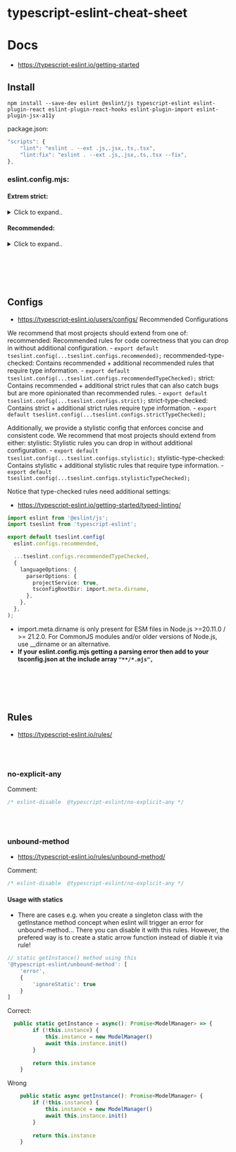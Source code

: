 # typescript-eslint-cheat-sheet




# Docs
- https://typescript-eslint.io/getting-started

## Install
```shell
npm install --save-dev eslint @eslint/js typescript-eslint eslint-plugin-react eslint-plugin-react-hooks eslint-plugin-import eslint-plugin-jsx-a11y
```

package.json:
```javascript
"scripts": {
    "lint": "eslint . --ext .js,.jsx,.ts,.tsx",
    "lint:fix": "eslint . --ext .js,.jsx,.ts,.tsx --fix",
},
```


### eslint.config.mjs:



#### Extrem strict:

<details><summary>Click to expand..</summary>

```typescript
import eslint from '@eslint/js'
import tseslint from 'typescript-eslint'
import reactPlugin from 'eslint-plugin-react'
import reactHooksPlugin from 'eslint-plugin-react-hooks'
import importPlugin from 'eslint-plugin-import'
import a11yPlugin from 'eslint-plugin-jsx-a11y'

export default tseslint.config(
    // ===== ESLINT BASE RULES =====
    eslint.configs.recommended,
    
    // ===== TYPESCRIPT-ESLINT CONFIGURATIONS =====
    // Include ALL strict TypeScript rules (includes recommended)
    tseslint.configs.strictTypeChecked,
    tseslint.configs.stylisticTypeChecked,
    
    // ===== ESLINT CORE RULES CUSTOMIZATION =====
    {
        rules: {
            'arrow-parens': ['error', 'as-needed'],
            'no-var': 'error',
            'no-eval': 'error',
            'indent': ['error', 4],
            'quotes': ['error', 'single'],
            'no-console': ["error", { allow: ["warn", "error", "info", "trace", ] }], // Stricter than original
            'space-before-function-paren': ['error', 'never'],
            'padded-blocks': ['error', 'never'],
            'prefer-arrow-callback': ['error', { // Stricter than original
                allowNamedFunctions: true
            }],
            'func-names': ['error', 'never'],
            'no-use-before-define': 'off', // Let typescript-eslint handle this
            'max-len': ['error', 120],
            'object-curly-spacing': ['error', 'always'], // Stricter than original
            'comma-dangle': ['error', 'never'],
            'semi': ['error', 'never'],
            'new-cap': ['error', { // Stricter than original
                newIsCap: true,
                capIsNew: false
            }],
            'one-var': ['error', 'never'], // Stricter than original
            'guard-for-in': 'error', // Stricter than original
            'no-duplicate-imports': 'error',
            'no-return-await': 'error',
            'no-template-curly-in-string': 'error',
            'require-atomic-updates': 'error',
            'accessor-pairs': 'error',
            'array-callback-return': 'error',
            'block-scoped-var': 'error',
            'camelcase': ['error', { properties: 'never' }],
            'complexity': ['error', 20],
            'consistent-return': 'error',
            'curly': ['error', 'all'],
            'default-case': 'error',
            'eqeqeq': ['error', 'always']
        }
    },
    
    // ===== IMPORT PLUGIN =====
    {
        plugins: {
            import: importPlugin
        },
        rules: {
            'import/first': 'error',
            'import/no-duplicates': 'error',
            'import/order': ['error', {
                'groups': [
                    'builtin',
                    'external',
                    'internal',
                    'parent',
                    'sibling',
                    'index'
                ],
                'alphabetize': {
                    'order': 'asc',
                    'caseInsensitive': true
                }
            }],
            'import/no-unresolved': 'error',
            'import/no-cycle': 'error',
            'import/no-unused-modules': 'error'
        }
    },
    
    // ===== REACT RULES =====
    {
        plugins: {
            react: reactPlugin,
            'react-hooks': reactHooksPlugin,
            'jsx-a11y': a11yPlugin
        },
        languageOptions: {
            parserOptions: {
                ecmaFeatures: {
                    jsx: true
                }
            }
        },
        settings: {
            react: {
                version: 'detect'
            }
        },
        rules: {
            // React rules
            'react/react-in-jsx-scope': 'off',
            'react/prop-types': 'off',
            'react-hooks/rules-of-hooks': 'error',
            'react-hooks/exhaustive-deps': 'error', // Stricter than original
            'react/no-access-state-in-setstate': 'error',
            'react/no-array-index-key': 'error',
            'react/no-danger': 'error',
            'react/no-did-mount-set-state': 'error',
            'react/no-did-update-set-state': 'error',
            'react/no-direct-mutation-state': 'error',
            'react/no-redundant-should-component-update': 'error',
            'react/no-typos': 'error',
            'react/no-this-in-sfc': 'error',
            'react/no-unescaped-entities': 'error',
            'react/no-unknown-property': 'error',
            'react/no-unused-state': 'error',
            'react/no-will-update-set-state': 'error',
            'react/prefer-es6-class': ['error', 'always'],
            'react/prefer-stateless-function': 'error',
            'react/self-closing-comp': 'error',
            'react/sort-comp': 'error',
            'react/jsx-no-bind': ['error', {
                'allowArrowFunctions': true
            }],
            'react/jsx-no-useless-fragment': 'error',
            'react/jsx-pascal-case': 'error',
            
            // A11y rules
            'jsx-a11y/alt-text': 'error',
            'jsx-a11y/anchor-has-content': 'error',
            'jsx-a11y/anchor-is-valid': 'error',
            'jsx-a11y/aria-props': 'error',
            'jsx-a11y/aria-role': 'error',
            'jsx-a11y/heading-has-content': 'error',
            'jsx-a11y/no-autofocus': 'error',
            'jsx-a11y/no-redundant-roles': 'error'
        }
    },
    
    // ===== TYPESCRIPT PARSER CONFIG =====
    {
        languageOptions: {
            parser: tseslint.parser,
            parserOptions: {
                /*
                - https://typescript-eslint.io/blog/announcing-typescript-eslint-v8/#project-service
                The project service will automatically find the closest tsconfig.json for each file (like project: true)
                */
                projectService: true,

                /* 
                - https://typescript-eslint.io/packages/parser/#tsconfigrootdir
                The root directory for the tsconfig.json file (https://typescript-eslint.io/packages/parser/#tsconfigrootdir) */
                tsconfigRootDir: import.meta.dirname,
            }
        }
    },
    
    // ===== ADDITIONAL TYPESCRIPT RULES =====
    {
        rules: {
            // Additional typescript-eslint rules not included in strict
            '@typescript-eslint/explicit-function-return-type': 'error',
            '@typescript-eslint/explicit-member-accessibility': 'error',
            '@typescript-eslint/member-ordering': 'error',
            '@typescript-eslint/naming-convention': [
                'error',
                {
                    'selector': 'default',
                    'format': ['camelCase']
                },
                {
                    'selector': 'variable',
                    'format': ['camelCase', 'UPPER_CASE']
                },
                {
                    'selector': 'parameter',
                    'format': ['camelCase'],
                    'leadingUnderscore': 'allow'
                },
                {
                    'selector': 'memberLike',
                    'modifiers': ['private'],
                    'format': ['camelCase'],
                    'leadingUnderscore': 'require'
                },
                {
                    'selector': 'typeLike',
                    'format': ['PascalCase']
                },
                {
                    'selector': 'interface',
                    'format': ['PascalCase'],
                    'prefix': ['I']
                },
                {
                    'selector': 'enum',
                    'format': ['PascalCase'],
                    'prefix': ['E']
                }
            ],
            '@typescript-eslint/no-explicit-any': 'error',
            '@typescript-eslint/no-non-null-assertion': 'error',
            '@typescript-eslint/no-unnecessary-condition': 'error',
            '@typescript-eslint/prefer-optional-chain': 'error',
            '@typescript-eslint/prefer-nullish-coalescing': 'error',
            '@typescript-eslint/prefer-readonly': 'error',
            '@typescript-eslint/prefer-readonly-parameter-types': 'error',
            '@typescript-eslint/require-array-sort-compare': 'error',
            '@typescript-eslint/strict-boolean-expressions': 'error',
            '@typescript-eslint/switch-exhaustiveness-check': 'error',
            '@typescript-eslint/restrict-template-expressions': 'error',
            '@typescript-eslint/unbound-method': 'error',
            '@typescript-eslint/no-floating-promises': 'error',
            '@typescript-eslint/promise-function-async': 'error',
            '@typescript-eslint/prefer-enum-initializers': 'error',
            '@typescript-eslint/prefer-literal-enum-member': 'error'
        }
    }
)
```

</details>














#### Recommended:


<details><summary>Click to expand..</summary>

# v2:

<details><summary>Click to expand..</summary>

```typescript
import eslint from '@eslint/js'
import tseslint from 'typescript-eslint'
import reactPlugin from 'eslint-plugin-react'
import reactHooksPlugin from 'eslint-plugin-react-hooks'

export default tseslint.config(
    // ===== ESLINT RULES =====
    {
        ...eslint.configs.recommended,
        rules: {
            ...eslint.configs.recommended.rules,

            // Hier fügst du deine neue Regel hinzu
            'arrow-parens': ['error', 'as-needed'],
            'no-var': 1,
            'no-eval': 'error',
            indent: ['error', 4],
            quotes: ['error', 'single'],
            'no-console': 'off',
            'space-before-function-paren': ['error', 'never'],
            'padded-blocks': ['error', 'never'],

            'prefer-arrow-callback': [0, {
                allowNamedFunctions: true
            }],

            'func-names': ['error', 'never'],

            'no-use-before-define': ['error', {
                functions: true,
                classes: true
            }],

            'max-len': ['error', 120],
            'object-curly-spacing': 0,
            'comma-dangle': ['error', 'never'],
            semi: [2, 'never'],
            'new-cap': 0,
            'one-var': 0,
            'guard-for-in': 0,
        }
    },

    // ===== REACT RULES =====
    {
        plugins: {
            react: reactPlugin,
            'react-hooks': reactHooksPlugin
        },
        languageOptions: {
            parserOptions: {
                ecmaFeatures: {
                    jsx: true
                }
            }
        },
        settings: {
            react: {
                version: 'detect'
            }
        },
        rules: {
            // React rules
            'react/react-in-jsx-scope': 'off',
            'react/prop-types': 'off',
            'react-hooks/rules-of-hooks': 'error',
            'react-hooks/exhaustive-deps': 'warn'
        }
    },

    // ===== TSESLINT RULES =====
    // Use the type-checked configurations
    ...tseslint.configs.recommendedTypeChecked,
    ...tseslint.configs.stylisticTypeChecked,
    
    // Add TypeScript parser configuration
    // ===== TYPESCRIPT PARSER CONFIG =====
    {
        languageOptions: {
            parser: tseslint.parser,
            parserOptions: {
                /*
                - https://typescript-eslint.io/blog/announcing-typescript-eslint-v8/#project-service
                The project service will automatically find the closest tsconfig.json for each file (like project: true)
                */
                projectService: true,

                /* 
                - https://typescript-eslint.io/packages/parser/#tsconfigrootdir
                The root directory for the tsconfig.json file (https://typescript-eslint.io/packages/parser/#tsconfigrootdir) */
                tsconfigRootDir: import.meta.dirname,
            }
        }
    },

    // Custom TypeScript rule overrides
    {
        rules: {
            // Disable for private constructor where we use it for singleton pattern
            '@typescript-eslint/no-empty-function': 'off',

            // Disable for accessing private properties e.g. ModelManager['instance']
            '@typescript-eslint/dot-notation': 'off',

            // Allowing records and index types
            '@typescript-eslint/consistent-indexed-object-style': 'off'
        }
    }
)
```
  
</details>


<br><br>

# old v1:

<details><summary>Click to expand..</summary>

```typescript

import eslint from '@eslint/js'
import tseslint from 'typescript-eslint'

export default tseslint.config(
    // ===== ESLINT RULES =====
    {
        ...eslint.configs.recommended,
        rules: {
            ...eslint.configs.recommended.rules,

            // Hier fügst du deine neue Regel hinzu
            'arrow-parens': ['error', 'as-needed'],
            'no-var': 1,
            'no-eval': 'error',
            indent: ['error', 4],
            quotes: ['error', 'single'],
            'no-console': 'off',
            'space-before-function-paren': ['error', 'never'],
            'padded-blocks': ['error', 'never'],

            'prefer-arrow-callback': [0, {
                allowNamedFunctions: true
            }],

            'func-names': ['error', 'never'],

            'no-use-before-define': ['error', {
                functions: true,
                classes: true
            }],

            'max-len': ['error', 120],
            'object-curly-spacing': 0,
            'comma-dangle': ['error', 'never'],
            semi: [2, 'never'],
            'new-cap': 0,
            'one-var': 0,
            'guard-for-in': 0,
        }
    },

    // ===== TSESLINT RULES =====
    ...tseslint.configs.stylisticTypeChecked,
    ...tseslint.configs.recommendedTypeChecked,
    {
        languageOptions: {
            parserOptions: {
                projectService: true,
                tsconfigRootDir: import.meta.dirname,
            }
        }
    },
    // ...tseslint.configs.recommended,
    // ...tseslint.configs.strictTypeChecked,
    //...tseslint.configs.stylisticTypeChecked

    {
        rules: {
              // Disable for private constructor where we use it for singleton pattern
            '@typescript-eslint/no-empty-function': 'off',

            // Disable for accessing private properties e.g. ModelManager['instance']
            '@typescript-eslint/dot-notation': 'off',

            // Allowing records and index types
            '@typescript-eslint/consistent-indexed-object-style': 'off'
        }
    }
)
```

</details>


</details>
















<br><br>
<br><br>









## Configs
- https://typescript-eslint.io/users/configs/
Recommended Configurations

We recommend that most projects should extend from one of:
    recommended: Recommended rules for code correctness that you can drop in without additional configuration.
    - `export default tseslint.config(...tseslint.configs.recommended);`
    recommended-type-checked: Contains recommended + additional recommended rules that require type information.
    - `export default tseslint.config(...tseslint.configs.recommendedTypeChecked);`
    strict: Contains recommended + additional strict rules that can also catch bugs but are more opinionated than recommended rules.
    - `export default tseslint.config(...tseslint.configs.strict);`
    strict-type-checked: Contains strict + additional strict rules require type information.
    - `export default tseslint.config(...tseslint.configs.strictTypeChecked);`


Additionally, we provide a stylistic config that enforces concise and consistent code. We recommend that most projects should extend from either:
    stylistic: Stylistic rules you can drop in without additional configuration.
     - `export default tseslint.config(...tseslint.configs.stylistic);`
    stylistic-type-checked: Contains stylistic + additional stylistic rules that require type information.
    - `export default tseslint.config(...tseslint.configs.stylisticTypeChecked);`


Notice that type-checked rules need additional settings:
- https://typescript-eslint.io/getting-started/typed-linting/
```typescript
import eslint from '@eslint/js';
import tseslint from 'typescript-eslint';

export default tseslint.config(
  eslint.configs.recommended,

  ...tseslint.configs.recommendedTypeChecked,
  {
    languageOptions: {
      parserOptions: {
        projectService: true,
        tsconfigRootDir: import.meta.dirname,
      },
    },
  },
);
```
- import.meta.dirname is only present for ESM files in Node.js >=20.11.0 / >= 21.2.0.
For CommonJS modules and/or older versions of Node.js, use __dirname or an alternative.
- **If your eslint.config.mjs getting a parsing error then add to your tsconfig.json at the include array `"**/*.mjs",`**








<br><br>
<br><br>

## Rules
- https://typescript-eslint.io/rules/

<br><br>

### no-explicit-any

Comment:
```javascript
/* eslint-disable  @typescript-eslint/no-explicit-any */
```




<br><br>

### unbound-method
- https://typescript-eslint.io/rules/unbound-method/
  
Comment:
```javascript
/* eslint-disable  @typescript-eslint/no-explicit-any */
```

#### Usage with statics
- There are cases e.g. when you create a singleton class with the getInstance method concept when eslint will trigger an error for unbound-method… There you can disable it with this rules. However, the prefered way is to create a static arrow function instead of diable it via rule!
```javascript
// static getInstance() method using this
'@typescript-eslint/unbound-method': [
    'error',
    {
        'ignoreStatic': true
    }
]
```

Correct:
```typescript
  public static getInstance = async(): Promise<ModelManager> => {
        if (!this.instance) {
            this.instance = new ModelManager()
            await this.instance.init()
        }
        
        return this.instance
    }

```

Wrong
```typescript
    public static async getInstance(): Promise<ModelManager> {
        if (!this.instance) {
            this.instance = new ModelManager()
            await this.instance.init()
        }
        
        return this.instance
    }
```

